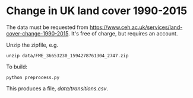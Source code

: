 # Change in UK land cover 1990-2015

The data must be requested from https://www.ceh.ac.uk/services/land-cover-change-1990-2015. It's free of charge, but requires an account.

Unzip the zipfile, e.g.

    unzip data/FME_36653230_1594278761304_2747.zip

To build:

    python preprocess.py

This produces a file, _data/transitions.csv_.
